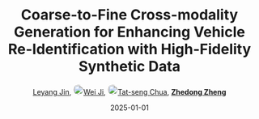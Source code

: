 ---
title: "Coarse-to-Fine Cross-modality Generation for Enhancing Vehicle Re-Identification with High-Fidelity Synthetic Data"
collection: publications
permalink: /publication/Coarse-t2025
date: 2025-01-01
doi: 
keywords: object re-identification, image retrieval, 
venue: 'IEEE International Conference on Robotics and Automation'
paperurl: 'https://zdzheng.xyz/files/ICRA25-Vehicle.pdf'
author: '<a href="https://zdzheng.xyz/authors/Leyang-Jin" class="author">Leyang Jin</a>, <a href="https://zdzheng.xyz/authors/Wei-Ji" class="author"> <img src= "https://zdzheng.xyz/coauthors/wei-ji.jpeg" alt="wei-ji" style="border-radius: 50%; height:20px; width:20px">Wei Ji</a>, <a href="https://zdzheng.xyz/authors/Tat-seng-Chua" class="author"> <img src= "https://zdzheng.xyz/coauthors/tat-seng-chua.jpeg" alt="tat-seng-chua" style="border-radius: 50%; height:20px; width:20px">Tat-seng Chua</a>, <strong><a href="https://zdzheng.xyz/authors/Zhedong-Zheng" class="author">Zhedong Zheng</a></strong>'
sqlauthor: '{"@type": "Person","name": "Leyang Jin"}, {"@type": "Person","name": "Wei Ji"}, {"@type": "Person","name": "Tat seng Chua"}, {"@type": "Person","name": "Zhedong Zheng"}'
citation: ' Leyang Jin,  Wei Ji,  Tat-seng Chua,  Zhedong Zheng, &quot;Coarse-to-Fine Cross-modality Generation for Enhancing Vehicle Re-Identification with High-Fidelity Synthetic Data.&quot; IEEE International Conference on Robotics and Automation, 2025.'
pub_year: '2025'
bib: >
    @inproceedings{jin2025coarse,<br>author = "Jin, Leyang and Ji, Wei and Chua, Tat-seng and Zheng, Zhedong",<br>title = "Coarse-to-Fine Cross-modality Generation for Enhancing Vehicle Re-Identification with High-Fidelity Synthetic Data",<br>booktitle = "IEEE International Conference on Robotics and Automation",<br>url = "https://zdzheng.xyz/files/ICRA25-Vehicle.pdf",<br>year = "2025"
    }

---